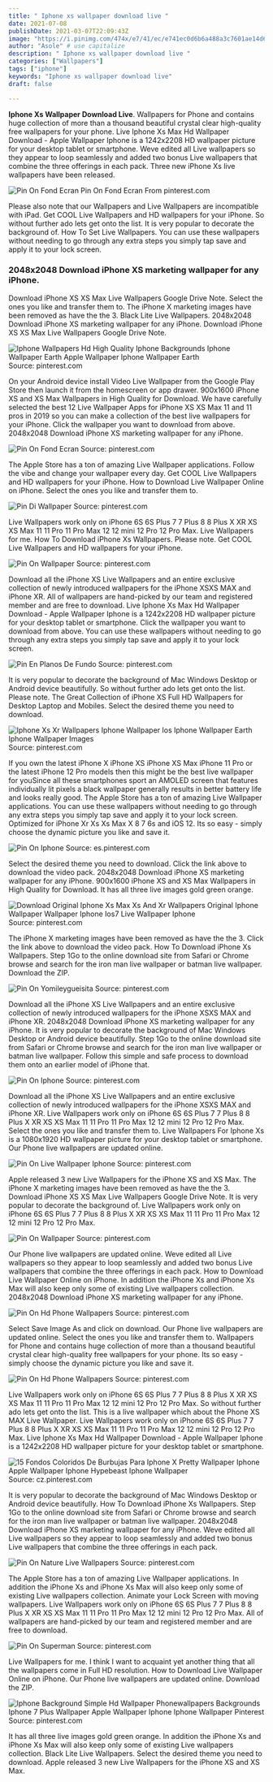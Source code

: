 ```yaml
---
title: " Iphone xs wallpaper download live "
date: 2021-07-08
publishDate: 2021-03-07T22:09:43Z
image: "https://i.pinimg.com/474x/e7/41/ec/e741ec0d6b6a488a3c7601ae14d651ce.jpg"
author: "Asole" # use capitalize
description: " Iphone xs wallpaper download live "
categories: ["Wallpapers"]
tags: ["iphone"]
keywords: "Iphone xs wallpaper download live"
draft: false

---
```



**Iphone Xs Wallpaper Download Live**. Wallpapers for Phone and contains huge collection of more than a thousand beautiful crystal clear high-quality free wallpapers for your phone. Live Iphone Xs Max Hd Wallpaper Download - Apple Wallpaper Iphone is a 1242x2208 HD wallpaper picture for your desktop tablet or smartphone. Weve edited all Live wallpapers so they appear to loop seamlessly and added two bonus Live wallpapers that combine the three offerings in each pack. Three new iPhone Xs live wallpapers have been released.

![Pin On Fond Ecran](https://i.pinimg.com/736x/b1/41/d8/b141d8a9c28c59afba12fca15a2cb0e6.jpg "Pin On Fond Ecran")
Pin On Fond Ecran From pinterest.com


Please also note that our Wallpapers and Live Wallpapers are incompatible with iPad. Get COOL Live Wallpapers and HD wallpapers for your iPhone. So without further ado lets get onto the list. It is very popular to decorate the background of. How To Set Live Wallpapers. You can use these wallpapers without needing to go through any extra steps you simply tap save and apply it to your lock screen.

### 2048x2048 Download iPhone XS marketing wallpaper for any iPhone.

Download iPhone XS XS Max Live Wallpapers Google Drive Note. Select the ones you like and transfer them to. The iPhone X marketing images have been removed as have the the 3. Black Lite Live Wallpapers. 2048x2048 Download iPhone XS marketing wallpaper for any iPhone. Download iPhone XS XS Max Live Wallpapers Google Drive Note.


![Iphone Wallpapers Hd High Quality Iphone Backgrounds Iphone Wallpaper Earth Apple Wallpaper Iphone Wallpaper Earth](https://i.pinimg.com/564x/af/13/e2/af13e2e971462dc5d4ca2f6f245b0776.jpg "Iphone Wallpapers Hd High Quality Iphone Backgrounds Iphone Wallpaper Earth Apple Wallpaper Iphone Wallpaper Earth")
Source: pinterest.com

On your Android device install Video Live Wallpaper from the Google Play Store then launch it from the homescreen or app drawer. 900x1600 iPhone XS and XS Max Wallpapers in High Quality for Download. We have carefully selected the best 12 Live Wallpaper Apps for iPhone XS XS Max 11 and 11 pros in 2019 so you can make a collection of the best live wallpapers for your iPhone. Click the wallpaper you want to download from above. 2048x2048 Download iPhone XS marketing wallpaper for any iPhone.

![Pin On Fond Ecran](https://i.pinimg.com/736x/b1/41/d8/b141d8a9c28c59afba12fca15a2cb0e6.jpg "Pin On Fond Ecran")
Source: pinterest.com

The Apple Store has a ton of amazing Live Wallpaper applications. Follow the vibe and change your wallpaper every day. Get COOL Live Wallpapers and HD wallpapers for your iPhone. How to Download Live Wallpaper Online on iPhone. Select the ones you like and transfer them to.

![Pin Di Wallpaper](https://i.pinimg.com/originals/01/78/b0/0178b05d0ce9e39cf3873fe2545f2b15.jpg "Pin Di Wallpaper")
Source: pinterest.com

Live Wallpapers work only on iPhone 6S 6S Plus 7 7 Plus 8 8 Plus X XR XS XS Max 11 11 Pro 11 Pro Max 12 12 mini 12 Pro 12 Pro Max. Live Wallpapers for me. How To Download iPhone Xs Wallpapers. Please note. Get COOL Live Wallpapers and HD wallpapers for your iPhone.

![Pin On Wallpaper](https://i.pinimg.com/474x/7e/aa/9c/7eaa9cd5eaff2345377fa8601746d067.jpg "Pin On Wallpaper")
Source: pinterest.com

Download all the iPhone XS Live Wallpapers and an entire exclusive collection of newly introduced wallpapers for the iPhone XSXS MAX and iPhone XR. All of wallpapers are hand-picked by our team and registered member and are free to download. Live Iphone Xs Max Hd Wallpaper Download - Apple Wallpaper Iphone is a 1242x2208 HD wallpaper picture for your desktop tablet or smartphone. Click the wallpaper you want to download from above. You can use these wallpapers without needing to go through any extra steps you simply tap save and apply it to your lock screen.

![Pin En Planos De Fundo](https://i.pinimg.com/474x/51/9e/7e/519e7ecb0fbaca0396e1a1dc1bb6b0de.jpg "Pin En Planos De Fundo")
Source: pinterest.com

It is very popular to decorate the background of Mac Windows Desktop or Android device beautifully. So without further ado lets get onto the list. Please note. The Great Collection of iPhone XS Full HD Wallpapers for Desktop Laptop and Mobiles. Select the desired theme you need to download.

![Iphone Xs Xr Wallpapers Iphone Wallpaper Ios Iphone Wallpaper Earth Iphone Wallpaper Images](https://i.pinimg.com/564x/7d/a6/cc/7da6cc1627d5bfeddf6ca571a0662f74.jpg "Iphone Xs Xr Wallpapers Iphone Wallpaper Ios Iphone Wallpaper Earth Iphone Wallpaper Images")
Source: pinterest.com

If you own the latest iPhone X iPhone XS iPhone XS Max iPhone 11 Pro or the latest iPhone 12 Pro models then this might be the best live wallpaper for youSince all these smartphones sport an AMOLED screen that features individually lit pixels a black wallpaper generally results in better battery life and looks really good. The Apple Store has a ton of amazing Live Wallpaper applications. You can use these wallpapers without needing to go through any extra steps you simply tap save and apply it to your lock screen. Optimized for iPhone Xr Xs Xs Max X 8 7 6s and iOS 12. Its so easy - simply choose the dynamic picture you like and save it.

![Pin On Iphone](https://i.pinimg.com/originals/bb/68/0b/bb680b59bbf8307d29b7272228eb0ac5.jpg "Pin On Iphone")
Source: es.pinterest.com

Select the desired theme you need to download. Click the link above to download the video pack. 2048x2048 Download iPhone XS marketing wallpaper for any iPhone. 900x1600 iPhone XS and XS Max Wallpapers in High Quality for Download. It has all three live images gold green orange.

![Download Original Iphone Xs Max Xs And Xr Wallpapers Original Iphone Wallpaper Wallpaper Iphone Ios7 Live Wallpaper Iphone](https://i.pinimg.com/originals/78/4f/88/784f88dad266295087ca317c484bf6b6.png "Download Original Iphone Xs Max Xs And Xr Wallpapers Original Iphone Wallpaper Wallpaper Iphone Ios7 Live Wallpaper Iphone")
Source: pinterest.com

The iPhone X marketing images have been removed as have the the 3. Click the link above to download the video pack. How To Download iPhone Xs Wallpapers. Step 1Go to the online download site from Safari or Chrome browse and search for the iron man live wallpaper or batman live wallpaper. Download the ZIP.

![Pin On Yomileygueisita](https://i.pinimg.com/originals/e3/a4/fd/e3a4fd15c5728c27a07d7a1917d005f0.jpg "Pin On Yomileygueisita")
Source: pinterest.com

Download all the iPhone XS Live Wallpapers and an entire exclusive collection of newly introduced wallpapers for the iPhone XSXS MAX and iPhone XR. 2048x2048 Download iPhone XS marketing wallpaper for any iPhone. It is very popular to decorate the background of Mac Windows Desktop or Android device beautifully. Step 1Go to the online download site from Safari or Chrome browse and search for the iron man live wallpaper or batman live wallpaper. Follow this simple and safe process to download them onto an earlier model of iPhone that.

![Pin On Iphone](https://i.pinimg.com/originals/17/18/94/171894e06aae37ac163108491491e382.png "Pin On Iphone")
Source: pinterest.com

Download all the iPhone XS Live Wallpapers and an entire exclusive collection of newly introduced wallpapers for the iPhone XSXS MAX and iPhone XR. Live Wallpapers work only on iPhone 6S 6S Plus 7 7 Plus 8 8 Plus X XR XS XS Max 11 11 Pro 11 Pro Max 12 12 mini 12 Pro 12 Pro Max. Select the ones you like and transfer them to. Live Wallpapers For Iphone Xs is a 1080x1920 HD wallpaper picture for your desktop tablet or smartphone. Our Phone live wallpapers are updated online.

![Pin On Live Wallpaper Iphone](https://i.pinimg.com/originals/f4/66/dd/f466dd9c78cfdc857921b562347d57b7.gif "Pin On Live Wallpaper Iphone")
Source: pinterest.com

Apple released 3 new Live Wallpapers for the iPhone XS and XS Max. The iPhone X marketing images have been removed as have the the 3. Download iPhone XS XS Max Live Wallpapers Google Drive Note. It is very popular to decorate the background of. Live Wallpapers work only on iPhone 6S 6S Plus 7 7 Plus 8 8 Plus X XR XS XS Max 11 11 Pro 11 Pro Max 12 12 mini 12 Pro 12 Pro Max.

![Pin On Wallpaper](https://i.pinimg.com/originals/c0/ba/59/c0ba591d71221b74d6e1c4e12bf4575c.jpg "Pin On Wallpaper")
Source: pinterest.com

Our Phone live wallpapers are updated online. Weve edited all Live wallpapers so they appear to loop seamlessly and added two bonus Live wallpapers that combine the three offerings in each pack. How to Download Live Wallpaper Online on iPhone. In addition the iPhone Xs and iPhone Xs Max will also keep only some of existing Live wallpapers collection. 2048x2048 Download iPhone XS marketing wallpaper for any iPhone.

![Pin On Hd Phone Wallpapers](https://i.pinimg.com/originals/ea/bb/e1/eabbe14a9d3120048a420c1476966afc.png "Pin On Hd Phone Wallpapers")
Source: pinterest.com

Select Save Image As and click on download. Our Phone live wallpapers are updated online. Select the ones you like and transfer them to. Wallpapers for Phone and contains huge collection of more than a thousand beautiful crystal clear high-quality free wallpapers for your phone. Its so easy - simply choose the dynamic picture you like and save it.

![Pin On Hd Phone Wallpapers](https://i.pinimg.com/originals/82/5b/01/825b01628053c4b55529cc6544d91293.jpg "Pin On Hd Phone Wallpapers")
Source: pinterest.com

Live Wallpapers work only on iPhone 6S 6S Plus 7 7 Plus 8 8 Plus X XR XS XS Max 11 11 Pro 11 Pro Max 12 12 mini 12 Pro 12 Pro Max. So without further ado lets get onto the list. This is a live wallpaper which about the Phone XS MAX Live Wallpaper. Live Wallpapers work only on iPhone 6S 6S Plus 7 7 Plus 8 8 Plus X XR XS XS Max 11 11 Pro 11 Pro Max 12 12 mini 12 Pro 12 Pro Max. Live Iphone Xs Max Hd Wallpaper Download - Apple Wallpaper Iphone is a 1242x2208 HD wallpaper picture for your desktop tablet or smartphone.

![15 Fondos Coloridos De Burbujas Para Iphone X Pretty Wallpaper Iphone Apple Wallpaper Iphone Hypebeast Iphone Wallpaper](https://i.pinimg.com/564x/7f/a3/b5/7fa3b539fdabdef963209074133beefc.jpg "15 Fondos Coloridos De Burbujas Para Iphone X Pretty Wallpaper Iphone Apple Wallpaper Iphone Hypebeast Iphone Wallpaper")
Source: cz.pinterest.com

It is very popular to decorate the background of Mac Windows Desktop or Android device beautifully. How To Download iPhone Xs Wallpapers. Step 1Go to the online download site from Safari or Chrome browse and search for the iron man live wallpaper or batman live wallpaper. 2048x2048 Download iPhone XS marketing wallpaper for any iPhone. Weve edited all Live wallpapers so they appear to loop seamlessly and added two bonus Live wallpapers that combine the three offerings in each pack.

![Pin On Nature Live Wallpapers](https://i.pinimg.com/originals/8f/5f/bf/8f5fbf76ff036cf8c8f3333d234c6080.jpg "Pin On Nature Live Wallpapers")
Source: pinterest.com

The Apple Store has a ton of amazing Live Wallpaper applications. In addition the iPhone Xs and iPhone Xs Max will also keep only some of existing Live wallpapers collection. Animate your Lock Screen with moving wallpapers. Live Wallpapers work only on iPhone 6S 6S Plus 7 7 Plus 8 8 Plus X XR XS XS Max 11 11 Pro 11 Pro Max 12 12 mini 12 Pro 12 Pro Max. All of wallpapers are hand-picked by our team and registered member and are free to download.

![Pin On Superman](https://i.pinimg.com/originals/65/28/8a/65288ae87daf483317561aa8cae0ce03.png "Pin On Superman")
Source: pinterest.com

Live Wallpapers for me. I think I want to acquaint yet another thing that all the wallpapers come in Full HD resolution. How to Download Live Wallpaper Online on iPhone. Our Phone live wallpapers are updated online. Download the ZIP.

![Iphone Background Simple Hd Wallpaper Phonewallpapers Backgrounds Iphone 7 Plus Wallpaper Apple Wallpaper Iphone Iphone Wallpaper Pinterest](https://i.pinimg.com/474x/e7/41/ec/e741ec0d6b6a488a3c7601ae14d651ce.jpg "Iphone Background Simple Hd Wallpaper Phonewallpapers Backgrounds Iphone 7 Plus Wallpaper Apple Wallpaper Iphone Iphone Wallpaper Pinterest")
Source: pinterest.com

It has all three live images gold green orange. In addition the iPhone Xs and iPhone Xs Max will also keep only some of existing Live wallpapers collection. Black Lite Live Wallpapers. Select the desired theme you need to download. Apple released 3 new Live Wallpapers for the iPhone XS and XS Max.

